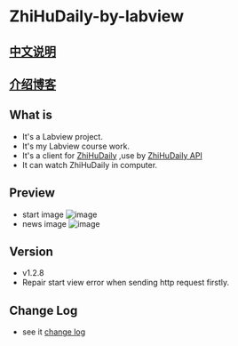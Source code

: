 # ZhiHuDaily-by-labview

## [中文说明][5]

## [介绍博客][4]


## What is
* It's a Labview project.
* It's my Labview course work.
* It's a client for [ZhiHuDaily][1] ,use by [ZhiHuDaily API][2]
* It can watch ZhiHuDaily in computer.

## Preview
* start image
![image](http://github.com/Svizzera/ZhiHuDaily-by-labview/raw/master/data/start.jpg "start")
* news image
![image](http://github.com/Svizzera/ZhiHuDaily-by-labview/raw/master/data/news.jpg "news")

## Version
* v1.2.8
* Repair start view error when sending http request firstly.

## Change Log
* see it [change log][3]


  [1]: http://daily.zhihu.com/
  [2]: https://github.com/izzyleung/ZhihuDailyPurify/wiki/%E7%9F%A5%E4%B9%8E%E6%97%A5%E6%8A%A5-API-%E5%88%86%E6%9E%90
  [3]: https://github.com/Svizzera/ZhiHuDaily-by-labview/releases
  [4]: http://blog.csdn.net/svizzera/article/details/51648488
  [5]: https://github.com/Svizzera/ZhiHuDaily-by-labview/issues/1
